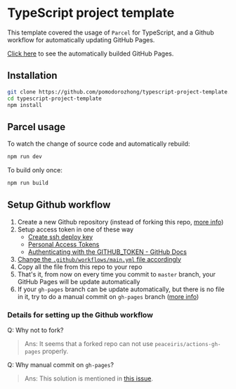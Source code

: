 # TypeScript project template

This template covered the usage of `Parcel` for TypeScript, and a Github workflow for automatically updating GitHub Pages.

[Click here](https://pomodorozhong.github.io/typescript-project-template/.) to see the automatically builded GitHub Pages.

## Installation

```sh
git clone https://github.com/pomodorozhong/typescript-project-template.git
cd typescript-project-template
npm install
```

## Parcel usage

To watch the change of source code and automatically rebuild:

```sh
npm run dev
```

To build only once:

```sh
npm run build
```

## Setup Github workflow

1. Create a new Github repository (instead of forking this repo, [more info](https://github.com/pomodorozhong/typescript-project-template#details-for-setting-up-the-github-workflow))
2. Setup access token in one of these way
    + [Create ssh deploy key](https://github.com/peaceiris/actions-gh-pages#%EF%B8%8F-create-ssh-deploy-key)
    + [Personal Access Tokens](https://github.com/settings/tokens)
    + [Authenticating with the GITHUB_TOKEN - GitHub Docs](https://docs.github.com/en/actions/configuring-and-managing-workflows/authenticating-with-the-github_token)
3. [Change the `.github/workflows/main.yml` file accordingly](https://github.com/peaceiris/actions-gh-pages#supported-tokens)
3. Copy all the file from this repo to your repo
4. That's it, from now on every time you commit to `master` branch, your GitHub Pages will be update automatically
5. If your `gh-pages` branch can be update automatically, but there is no file in it, try to do a manual commit on `gh-pages` branch ([more info](https://github.com/pomodorozhong/typescript-project-template#details-for-setting-up-the-github-workflow))

### Details for setting up the Github workflow

Q: Why not to fork?

> Ans: It seems that a forked repo can not use `peaceiris/actions-gh-pages` properly.

Q: Why manual commit on `gh-pages`?

> Ans: This solution is mentioned in [this issue](https://github.com/peaceiris/actions-gh-pages/issues/349#issuecomment-647016488).
